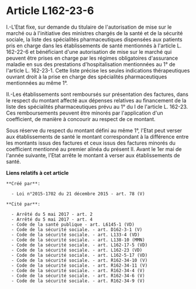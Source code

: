 # Article L162-23-6

I.-L'Etat fixe, sur demande du titulaire de l'autorisation de mise sur le marché ou à l'initiative des ministres chargés de
la santé et de la sécurité sociale, la liste des spécialités pharmaceutiques dispensées aux patients pris en charge dans les
établissements de santé mentionnés à l'article L. 162-22-6 et bénéficiant d'une autorisation de mise sur le marché qui
peuvent être prises en charge par les régimes obligatoires d'assurance maladie en sus des prestations d'hospitalisation
mentionnées au 1° de l'article L. 162-23-1. Cette liste précise les seules indications thérapeutiques ouvrant droit à la
prise en charge des spécialités pharmaceutiques mentionnées au même 1°. 

II.-Les établissements sont remboursés sur présentation des factures, dans le respect du montant affecté aux dépenses
relatives au financement de la liste des spécialités pharmaceutiques prévu au 1° du I de l'article L. 162-23. Ces
remboursements peuvent être minorés par l'application d'un coefficient, de manière à concourir au respect de ce montant. 

Sous réserve du respect du montant défini au même 1°, l'Etat peut verser aux établissements de santé le montant correspondant
à la différence entre les montants issus des factures et ceux issus des factures minorés du coefficient mentionné au premier
alinéa du présent II. Avant le 1er mai de l'année suivante, l'Etat arrête le montant à verser aux établissements de santé.

**Liens relatifs à cet article**

	**Créé par**:

	  - Loi n°2015-1702 du 21 décembre 2015 - art. 78 (V)

	**Cité par**:

	  - Arrêté du 5 mai 2017 - art. 2
	  - Arrêté du 5 mai 2017 - art. 4
	  - Code de la santé publique - art. L6145-1 (VD)
	  - Code de la sécurité sociale. - art. D162-3-1 (V)
	  - Code de la sécurité sociale. - art. L133-4 (VD)
	  - Code de la sécurité sociale. - art. L138-10 (MMN)
	  - Code de la sécurité sociale. - art. L162-17-5 (VD)
	  - Code de la sécurité sociale. - art. L162-23 (VD)
	  - Code de la sécurité sociale. - art. L162-5-17 (VD)
	  - Code de la sécurité sociale. - art. R162-34-10 (V)
	  - Code de la sécurité sociale. - art. R162-34-11 (V)
	  - Code de la sécurité sociale. - art. R162-34-4 (V)
	  - Code de la sécurité sociale. - art. R162-34-6 (V)
	  - Code de la sécurité sociale. - art. R162-34-9 (V)
